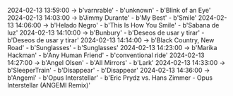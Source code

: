 2024-02-13 13:59:00 -> b'varnrable' - b'unknown' - b'Blink of an Eye'
2024-02-13 14:03:00 -> b'Jimmy Durante' - b'My Best' - b'Smile'
2024-02-13 14:06:00 -> b'Helado Negro' - b'This Is How You Smile' - b'Sabana de luz'
2024-02-13 14:10:00 -> b'Bunbury' - b'Deseos de usar y tirar' - b'Deseos de usar y tirar'
2024-02-13 14:14:00 -> b'Black Country, New Road' - b'Sunglasses' - b'Sunglasses'
2024-02-13 14:23:00 -> b'Marika Hackman' - b'Any Human Friend' - b'conventional ride'
2024-02-13 14:27:00 -> b'Angel Olsen' - b'All Mirrors' - b'Lark'
2024-02-13 14:33:00 -> b'SleeperTrain' - b'Disappear' - b'Disappear'
2024-02-13 14:36:00 -> b'Angemi' - b'Opus Interstellar' - b'Eric Prydz vs. Hans Zimmer - Opus Interstellar (ANGEMI Remix)'
